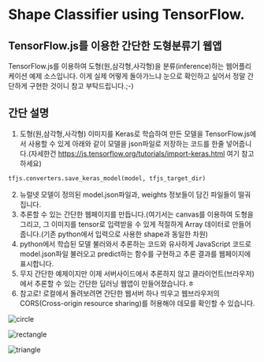 # Shape Classifier using TensorFlow.
## TensorFlow.js를 이용한 간단한 도형분류기 웹앱
TensorFlow.js를 이용하여 도형(원,삼각형,사각형)을 분류(inference)하는 웹어플리케이션 예제 소스입니다.
이게 실제 어떻게 돌아가느냐 눈으로 확인하고 싶어서 정말 간단하게 구현한 것이니 참고 부탁드립니다.;-)

## 간단 설명
1. 도형(원,삼각형,사각형) 이미지를 Keras로 학습하여 만든 모델을 TensorFlow.js에서 사용할 수 있게 아래와 같이 모델을 json파일로 저장하는 코드를 한줄 넣어줍니다.(자세한건 https://js.tensorflow.org/tutorials/import-keras.html 여기 참고하세요)
```python
tfjs.converters.save_keras_model(model, tfjs_target_dir)
```
2. 뉴럴넷 모델이 정의된 model.json파일과, weights 정보들이 담긴 파일들이 떨궈집니다.
3. 추론할 수 있는 간단한 웹페이지를 만듭니다.(여기서는 canvas를 이용하여 도형을 그리고, 그 이미지를 tensor로 입력받을 수 있게 적절하게 Array 데이터로 만들어줍니다.(기존 python에서 입력으로 사용한 shape과 동일한 차원)
4. python에서 학습된 모델 불러와서 추론하는 코드와 유사하게 JavaScript 코드로 model.json파일 불러오고 predict하는 함수를 구현하고 추론 결과를 웹페이지에 표시합니다.
5. 무지 간단한 예제이지만 이제 서버사이드에서 추론하지 않고 클라이언트(브라우저)에서 추론할 수 있는 간단한 딥러닝 웹앱이 만들어졌습니다.ㅎ
6. 참고로! 로컬에서 돌려보려면 간단한 웹서버 하나 띄우고 웹브라우저의 CORS(Cross-origin resource sharing)를 허용해야 데모를 확인할 수 있습니다.

![circle](https://raw.githubusercontent.com/choonguri/tfjs_shape_inference/master/images/circle.png)

![rectangle](https://raw.githubusercontent.com/choonguri/tfjs_shape_inference/master/images/rectangle.png)

![triangle](https://raw.githubusercontent.com/choonguri/tfjs_shape_inference/master/images/triangle.png)
